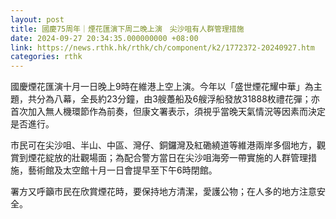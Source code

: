 ```yaml
---
layout: post
title: 國慶75周年｜煙花匯演下周二晚上演　尖沙咀有人群管理措施
date: 2024-09-27 20:34:35.000000000 +08:00
link: https://news.rthk.hk/rthk/ch/component/k2/1772372-20240927.htm
categories: rthk
---
```


國慶煙花匯演十月一日晚上9時在維港上空上演。今年以「盛世煙花耀中華」為主題，共分為八幕，全長約23分鐘，由3艘躉船及6艘浮船發放31888枚禮花彈；亦首次加入無人機環節作為前奏，但康文署表示，須視乎當晚天氣情況等因素而決定是否進行。
 
市民可在尖沙咀、半山、中區、灣仔、銅鑼灣及紅磡繞道等維港兩岸多個地方，觀賞到煙花綻放的壯觀場面；為配合警方當日在尖沙咀海旁一帶實施的人群管理措施，藝術館及太空館十月一日會提早至下午6時閉館。

署方又呼籲市民在欣賞煙花時，要保持地方清潔，愛護公物；在人多的地方注意安全。
